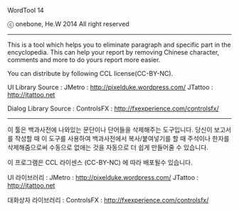 WordTool 14

ⓒ onebone, He.W 2014 All right reserved

----

This is a tool which helps you to eliminate paragraph and specific part in the encyclopedia. 
This can help your report by removing Chinese character, comments and more to do yours report more easier.

You can distribute by following CCL license(CC-BY-NC).

UI Library Source : 
JMetro : http://pixelduke.wordpress.com/
JTattoo : http://jtattoo.net

Dialog Library Source : ControlsFX : http://fxexperience.com/controlsfx/

----

이 툴은 백과사전에 나와있는 문단이나 단어들을 삭제해주는 도구입니다.
당신이 보고서를 작성할 때 이 도구를 사용하여 백과사전에서 복사/붙여넣기를 할 때 주석이나 한자를 삭제해줌으로써 
수동으로 없애는 것을 자동으로 더 쉽게 만들어줄 수 있습니다.


이 프로그램은 CCL 라이센스 (CC-BY-NC) 에 따라 배포될수 있습니다.

UI 라이브러리 : 
JMetro : http://pixelduke.wordpress.com/
JTattoo : http://jtattoo.net

대화상자 라이브러리 : ControlsFX : http://fxexperience.com/controlsfx/
